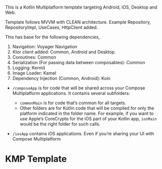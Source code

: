 This is a Kotlin Multiplatform template targeting Android, iOS, Desktop and Web.

Template follows MVVM with CLEAN architecture.
Example Repository, RepositoryImpl, UseCases, HttpClient added.

This has base for the following dependencies,
1) Navigation: Voyager Navigation
2) Ktor client added: Common, Android and Desktop.
3) Coroutines: Common
4) Serialization (For passing data between composables): Common
5) Logging: Kermit
6) Image Loader: Kamel
7) Dependency Injection (Common, Android): Koin

* `/composeApp` is for code that will be shared across your Compose Multiplatform applications.
  It contains several subfolders:
  - `commonMain` is for code that’s common for all targets.
  - Other folders are for Kotlin code that will be compiled for only the platform indicated in the folder name.
    For example, if you want to use Apple’s CoreCrypto for the iOS part of your Kotlin app,
    `iosMain` would be the right folder for such calls.

* `/iosApp` contains iOS applications. Even if you’re sharing your UI with Compose Multiplatform

# KMP Template
